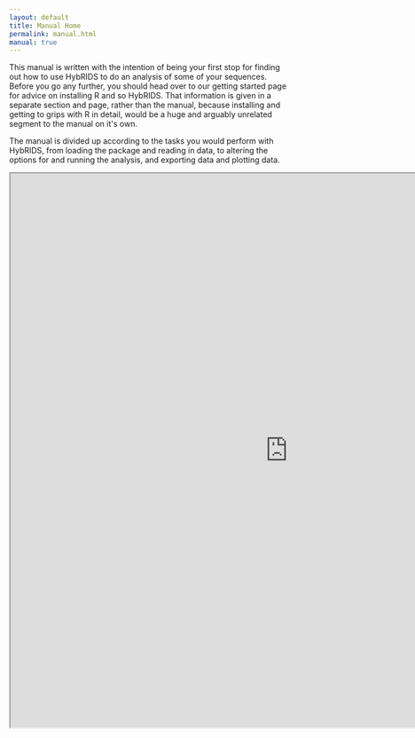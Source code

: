 ```yaml
---
layout: default
title: Manual Home
permalink: manual.html
manual: true
---
```


This manual is written with the intention of being your first stop for finding out how to use HybRIDS to do an
analysis of some of your sequences. Before you go any further, you should head over to our getting started page for advice 
on installing R and so HybRIDS. That information is given in a separate section and page, rather than the manual, because installing and 
getting to grips with R in detail, would be a huge and arguably unrelated segment to the manual on it's own.

The manual is divided up according to the tasks you would perform with HybRIDS, from loading the package and reading in data, to altering the options for and running the analysis, and exporting data and plotting data.

<iframe src="http://ward9250.github.io/HybRIDS/HybRIDS_user_manual.pdf" width=1000 height=1000></iframe>
